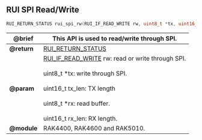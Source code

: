 ## RUI SPI Read/Write

```c
RUI_RETURN_STATUS rui_spi_rw(RUI_IF_READ_WRITE rw, uint8_t *tx, uint16_t tx_len, uint8_t *rx, uint16_t rx_len);
```

| **@brief**  | This API is used to read/write through SPI.                                                                                                                                                                           |
| ----------- | --------------------------------------------------------------------------------------------------------------------------------------------------------------------------------------------------------------------- |
| **@return** | [RUI_RETURN_STATUS](../#rui-return-status)                                                                                                                                                                            |
| **@param**  | [RUI_IF_READ_WRITE](#rui-if-read-write) rw: read or write through SPI.<br><br>uint8_t \*tx: write through SPI.<br><br>uint16_t tx_len: TX length<br><br>uint8_t \*rx: read buffer.<br><br>uint16_t rx_len: RX length. |
| **@module** | RAK4400, RAK4600 and RAK5010.                                                                                                                                                                                         |
